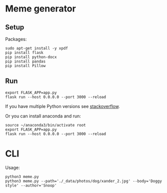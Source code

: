 # Meme generator

## Setup

Packages:
```console
sudo apt-get install -y xpdf
pip install flask
pip install python-docx
pip install pandas
pip install Pillow
```

## Run

```console
export FLASK_APP=app.py
flask run --host 0.0.0.0 --port 3000 --reload
```

If you have multiple Python versions see
[stackoverflow](https://stackoverflow.com/questions/49255283/run-flask-using-python3-not-python).

Or you can install anaconda and run:
```console
source ~/anaconda3/bin/activate root
export FLASK_APP=app.py
flask run --host 0.0.0.0 --port 3000 --reload
```

# CLI

Usage:
```console
python3 meme.py
python3 meme.py --path='./_data/photos/dog/xander_2.jpg' --body='Doggy style' --author='Snoop'
```
